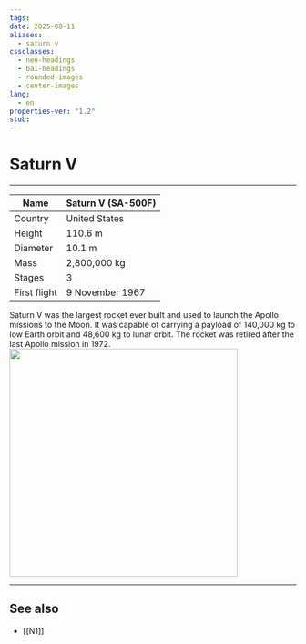 ```yaml
---
tags: 
date: 2025-08-11
aliases:
  - saturn v
cssclasses:
  - neo-headings
  - bai-headings
  - rounded-images
  - center-images
lang:
  - en
properties-ver: "1.2"
stub:
---
```

# Saturn V

***

| Name         | Saturn V (SA-500F) |
| ------------ | ------------------ |
| Country      | United States      |
| Height       | 110.6 m            |
| Diameter     | 10.1 m             |
| Mass         | 2,800,000 kg       |
| Stages       | 3                  |
| First flight | 9 November 1967    |
Saturn V was the largest rocket ever built and used to launch the Apollo missions to the Moon. It was capable of carrying a payload of 140,000 kg to low Earth orbit and 48,600 kg to lunar orbit. The rocket was retired after the last Apollo mission in 1972.
<img src="https://upload.wikimedia.org/wikipedia/commons/1/16/Apollo_11_Launch_-_GPN-2000-000630.jpg" width="400px">




***
## See also
- [[N1]]